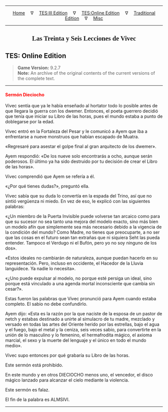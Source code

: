 
---

<!-- Jekyll Page Links -->

<center>
<a href="../../../../index.html">Home</a>
&emsp;&nabla;&emsp;
<a href="../../../index-tes3.html">TES:III Edition</a>
&emsp;&nabla;&emsp;
<a href="../../../index-teso.html">TES:Online Edition</a>
&emsp;&nabla;&emsp;
<a href="../../../index-traditional.html">Traditional Edition</a>
&emsp;&nabla;&emsp;
<a href="../../../index-misc.html">Misc</a>
</center>

<!-- Markdown Body Below: -->

---

<center>
<h2><span style="font-family:Georgia">Las Treinta y Seis Lecciones de Vivec</span></h2>
</center>

## TES: Online Edition

> __Game Version:__ 9.2.7\
> __Note:__ An archive of the original contents of the current versions of the complete text.

---

#### <span style="color:red">Sermón Dieciocho</span>

Vivec sentía que ya le había enseñado al hortator todo lo posible antes de que llegara la guerra con los dwemer. Entonces, el poeta guerrero decidió que tenía que iniciar su Libro de las horas, pues el mundo estaba a punto de doblegarse por la edad.

Vivec entró en la Fortaleza del Pesar y le comunicó a Ayem que iba a enfrentarse a nueve monstruos que habían escapado de Muatra.

«Regresaré para asestar el golpe final al gran arquitecto de los dwemer».

Ayem respondió: «De los nueve solo encontrarás a ocho, aunque serán poderosos. El último ya ha sido destruido por tu decisión de crear el Libro de las horas».

Vivec comprendió que Ayem se refería a él.

«¿Por qué tienes dudas?», preguntó ella.

Vivec sabía que su duda lo convertía en la espada del Trino, así que no sintió vergüenza ni miedo. En vez de eso, le explicó con las siguientes palabras:

«¿Un miembro de la Puerta Invisible puede volverse tan arcaico como para que su sucesor no sea tanto una mejora del modelo exacto, sino más bien un modelo afín que simplemente sea más necesario debido a la vigencia de la condición del mundo? Como Madre, no tienes que preocuparte, a no ser que las cosas en el futuro sean tan extrañas que ni siquiera Seht las pueda entender. Tampoco el Verdugo ni el Bufón, pero yo no soy ninguno de los dos».

«Estos ideales no cambiarán de naturaleza, aunque puedan hacerlo en su representación. Pero, incluso en occidente, el Hacedor de la Lluvia languidece. Ya nadie lo necesita».

«¿Uno puede expulsar al modelo, no porque esté persiga un ideal, sino porque está vinculado a una agenda mortal inconsciente que cambia sin cesar?».

Estas fueron las palabras que Vivec pronunció para Ayem cuando estaba completo. El sabio no debe confundirlo.

Ayem dijo: «Esta es la razón por la que naciste de la esposa de un pastor de netch y estabas destinado a unirte al simulacro de tu madre, mezclado y versado en todas las artes del Oriente herido por las estrellas, bajo el agua y el fuego, bajo el metal y la ceniza, seis veces sabio, para convertirte en la unión de lo masculino y lo femenino, el hermafrodita mágico, el axioma marcial, el sexo y la muerte del lenguaje y el único en todo el mundo medio».

Vivec supo entonces por qué grabaría su Libro de las horas.

Este sermón está prohibido.

En este mundo y en otros DIECIOCHO menos uno, el vencedor, el disco mágico lanzado para alcanzar el cielo mediante la violencia.

Este sermón es falaz.

El fin de la palabra es ALMSIVI.

---
